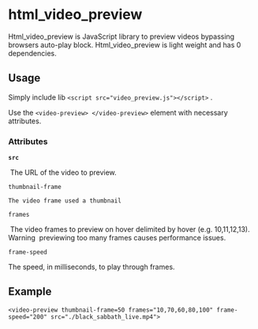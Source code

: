 # html_video_preview

Html_video_preview is JavaScript library to preview videos bypassing browsers auto-play block. Html_video_preview is light weight and has 0 dependencies.



## Usage   

Simply include lib `<script src="video_preview.js"></script>` .

Use the `<video-preview> </video-preview>` element with necessary attributes.

### Attributes 

**`src`**

​	The URL of the video to preview.

`thumbnail-frame`

 	The video frame used a thumbnail 

`frames`

​	The video frames to preview on hover delimited by hover (e.g. 10,11,12,13). Warning
​	previewing too many frames causes performance issues.

`frame-speed`

   The speed, in milliseconds, to play through frames.



## Example

`<video-preview thumbnail-frame=50 frames="10,70,60,80,100" frame-speed="200" src="./black_sabbath_live.mp4">`
